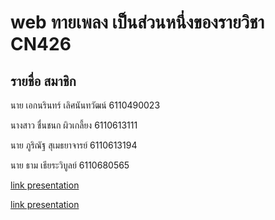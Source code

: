  # web ทายเพลง เป็นส่วนหนึ่งของรายวิชา CN426

## รายชื่อ สมาชิก 

นาย เอกนรินทร์ เลิศนันทวัฒน์ 6110490023  

นางสาว ชื่นชนก ผิวเกลี้ยง 6110613111

นาย ภูริณัฐ สุเมธยาจารย์ 6110613194 

นาย ธาม เธียระวิบูลย์ 6110680565 


[link presentation](https://drive.google.com/file/d/1eOVCefT_5ohm-dc8QA_wWL5gHfaESguf/view?usp=sharing)

[link presentation](https://www.canva.com/design/DAEwYb4VGX8/6gi1Y4xLs5wEM70xLXLvyQ/view?utm_content=DAEwYb4VGX8&utm_campaign=designshare&utm_medium=link&utm_source=sharebutton)
